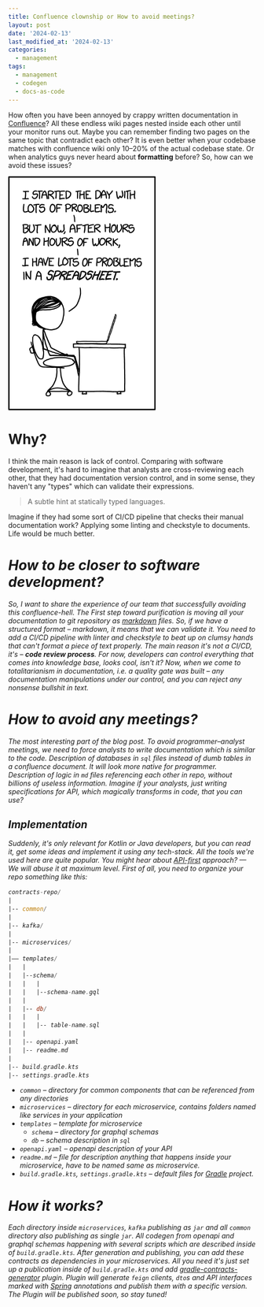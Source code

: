 ```yaml
---
title: Confluence clownship or How to avoid meetings?
layout: post
date: '2024-02-13'
last_modified_at: '2024-02-13'
categories:
  - management
tags:
  - management
  - codegen
  - docs-as-code
---
```


How often you have been annoyed by crappy written documentation
in [Confluence](https://www.atlassian.com/software/confluence)?
All these endless wiki pages nested inside each other until your monitor runs out.
Maybe you can remember finding two pages on the same topic that contradict each other?
It is even better when your codebase matches with confluence wiki only 10–20%
of the actual codebase state. 
Or when analytics guys never heard about **formatting** before? 
So, how can we avoid these issues?

<img width="300" title="Productivity" alt="Productivity" src="/assets/images/making_progress_2x.png">

# Why?
I think the main reason is lack of control.
Comparing with software development,
it's hard to imagine that analysts are cross-reviewing each other,
that they had documentation version control, and in some sense, they haven't any "types" which can
validate their expressions.
> A subtle hint at statically typed languages.

Imagine if they had some sort of CI/CD pipeline that checks their manual documentation work?
Applying some linting and checkstyle to documents.
Life would be much better.

<em/>

# How to be closer to software development?
So, I want to share the experience of our team that successfully avoiding this confluence-hell.
The First step toward purification is moving all your documentation 
to git repository as [markdown](https://en.wikipedia.org/wiki/Markdown) files. 
So, if we have a structured format – markdown, it means that we can validate it. 
You need to add a CI/CD pipeline with linter and checkstyle to 
beat up on clumsy hands that can't format a piece of text properly. The main reason it's not a
CI/CD, it's – **code review process**. For now, developers can control everything that comes into
knowledge base, looks cool, isn't it? Now, when we come to totalitarianism in documentation, 
i.e. a quality gate was built – any documentation manipulations under our control, and you can
reject any nonsense bullshit in text.

<em/>

# How to avoid any meetings?
The most interesting part of the blog post.
To avoid programmer–analyst meetings, we need to force analysts to write documentation which is
similar to the code. 
Description of databases in `sql` files instead of dumb tables in a confluence document. 
It will look more native for programmer. 
Description of logic in `md` files referencing each other in repo, without billions of useless information.
Imagine if your analysts, just writing specifications for API, which magically transforms in code,
that you can use?

<em/>

## Implementation
Suddenly, it's only relevant for Kotlin or Java developers,
but you can read it, get some ideas and implement it using any tech-stack.
All the tools we're used here are quite popular.
You might hear about
[API-first](https://blog.dreamfactory.com/api-first-the-advantages-of-an-api-first-approach-to-app-development/)
approach? — We will abuse it at maximum level.
First of all, you need to organize your repo something like this:
```asm
contracts-repo/
|
|-- common/
|
|-- kafka/
|
|-- microservices/
|
|–– templates/
|   |
|   |--schema/
|   |   |
|   |   |--schema-name.gql
|   |
|   |-- db/
|   |   |
|   |   |-- table-name.sql
|   |
|   |-- openapi.yaml
|   |-- readme.md
|
|-- build.gradle.kts
|-- settings.gradle.kts
```
- `common` – directory for common components that can be referenced from any directories
- `microservices` – directory for each microservice, contains folders named like services in your application
- `templates` – template for microservice
  - `schema` – directory for graphql schemas
  - `db` – schema description in `sql`
- `openapi.yaml` – openapi description of your API
- `readme.md` – file for description anything that happens inside your microservice, have to be named same as microservice.
- `build.gradle.kts`, `settings.gradle.kts` – default files for [Gradle](https://gradle.org/) project.

# How it works?
Each directory inside `microservices`, `kafka` publishing as `jar` and all `common` directory also
publishing as single `jar`. All codegen from openapi and graphql schemas happening with several
scripts which are described inside of `build.gradle.kts`. 
After generation and publishing, you can add these contracts as dependencies in your microservices.
All you need it's just set up a publication inside of `build.gradle.kts` and 
add [gradle-contracts-generator](https://github.com/l3r8yJ/contracts-generator-plugin) plugin.
Plugin will generate `feign` clients, `dto`s and API interfaces marked with [Spring](https://spring.io/) annotations
and publish them with a _specific version_. 
The Plugin will be published soon, so stay tuned! 
